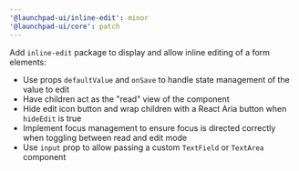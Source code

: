 ```yaml
---
'@launchpad-ui/inline-edit': minor
'@launchpad-ui/core': patch
---
```


Add `inline-edit` package to display and allow inline editing of a form elements:

- Use props `defaultValue` and `onSave` to handle state management of the value to edit
- Have children act as the "read" view of the component
- Hide edit icon button and wrap children with a React Aria button when `hideEdit` is true
- Implement focus management to ensure focus is directed correctly when toggling between read and edit mode
- Use `input` prop to allow passing a custom `TextField` or `TextArea` component
